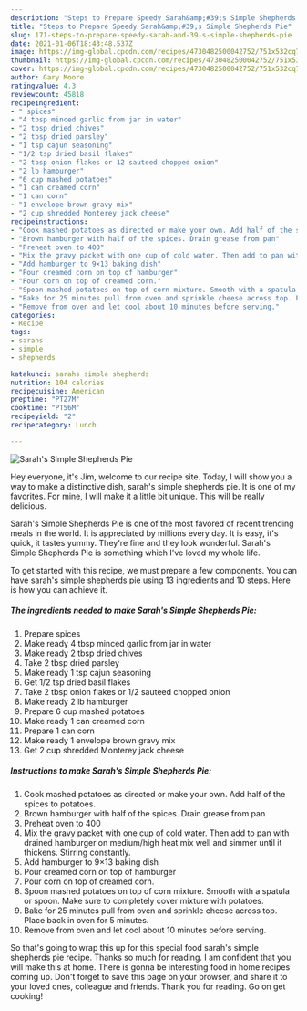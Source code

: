 ```yaml
---
description: "Steps to Prepare Speedy Sarah&amp;#39;s Simple Shepherds Pie"
title: "Steps to Prepare Speedy Sarah&amp;#39;s Simple Shepherds Pie"
slug: 171-steps-to-prepare-speedy-sarah-and-39-s-simple-shepherds-pie
date: 2021-01-06T18:43:48.537Z
image: https://img-global.cpcdn.com/recipes/4730482500042752/751x532cq70/sarahs-simple-shepherds-pie-recipe-main-photo.jpg
thumbnail: https://img-global.cpcdn.com/recipes/4730482500042752/751x532cq70/sarahs-simple-shepherds-pie-recipe-main-photo.jpg
cover: https://img-global.cpcdn.com/recipes/4730482500042752/751x532cq70/sarahs-simple-shepherds-pie-recipe-main-photo.jpg
author: Gary Moore
ratingvalue: 4.3
reviewcount: 45818
recipeingredient:
- " spices"
- "4 tbsp minced garlic from jar in water"
- "2 tbsp dried chives"
- "2 tbsp dried parsley"
- "1 tsp cajun seasoning"
- "1/2 tsp dried basil flakes"
- "2 tbsp onion flakes or 12 sauteed chopped onion"
- "2 lb hamburger"
- "6 cup mashed potatoes"
- "1 can creamed corn"
- "1 can corn"
- "1 envelope brown gravy mix"
- "2 cup shredded Monterey jack cheese"
recipeinstructions:
- "Cook mashed potatoes as directed or make your own. Add half of the spices to potatoes."
- "Brown hamburger with half of the spices. Drain grease from pan"
- "Preheat oven to 400"
- "Mix the gravy packet with one cup of cold water. Then add to pan with drained hamburger on medium/high heat mix well and simmer until it thickens. Stirring constantly."
- "Add hamburger to 9×13 baking dish"
- "Pour creamed corn on top of hamburger"
- "Pour corn on top of creamed corn."
- "Spoon mashed potatoes on top of corn mixture. Smooth with a spatula or spoon. Make sure to completely cover mixture with potatoes."
- "Bake for 25 minutes pull from oven and sprinkle cheese across top. Place back in oven for 5 minutes."
- "Remove from oven and let cool about 10 minutes before serving."
categories:
- Recipe
tags:
- sarahs
- simple
- shepherds

katakunci: sarahs simple shepherds 
nutrition: 104 calories
recipecuisine: American
preptime: "PT27M"
cooktime: "PT56M"
recipeyield: "2"
recipecategory: Lunch

---
```



![Sarah&#39;s Simple Shepherds Pie](https://img-global.cpcdn.com/recipes/4730482500042752/751x532cq70/sarahs-simple-shepherds-pie-recipe-main-photo.jpg)

Hey everyone, it's Jim, welcome to our recipe site. Today, I will show you a way to make a distinctive dish, sarah&#39;s simple shepherds pie. It is one of my favorites. For mine, I will make it a little bit unique. This will be really delicious.

Sarah&#39;s Simple Shepherds Pie is one of the most favored of recent trending meals in the world. It is appreciated by millions every day. It is easy, it's quick, it tastes yummy. They're fine and they look wonderful. Sarah&#39;s Simple Shepherds Pie is something which I've loved my whole life.




To get started with this recipe, we must prepare a few components. You can have sarah&#39;s simple shepherds pie using 13 ingredients and 10 steps. Here is how you can achieve it.

<!--inarticleads1-->

##### The ingredients needed to make Sarah&#39;s Simple Shepherds Pie:

1. Prepare  spices
1. Make ready 4 tbsp minced garlic from jar in water
1. Make ready 2 tbsp dried chives
1. Take 2 tbsp dried parsley
1. Make ready 1 tsp cajun seasoning
1. Get 1/2 tsp dried basil flakes
1. Take 2 tbsp onion flakes or 1/2 sauteed chopped onion
1. Make ready 2 lb hamburger
1. Prepare 6 cup mashed potatoes
1. Make ready 1 can creamed corn
1. Prepare 1 can corn
1. Make ready 1 envelope brown gravy mix
1. Get 2 cup shredded Monterey jack cheese




<!--inarticleads2-->

##### Instructions to make Sarah&#39;s Simple Shepherds Pie:

1. Cook mashed potatoes as directed or make your own. Add half of the spices to potatoes.
1. Brown hamburger with half of the spices. Drain grease from pan
1. Preheat oven to 400
1. Mix the gravy packet with one cup of cold water. Then add to pan with drained hamburger on medium/high heat mix well and simmer until it thickens. Stirring constantly.
1. Add hamburger to 9×13 baking dish
1. Pour creamed corn on top of hamburger
1. Pour corn on top of creamed corn.
1. Spoon mashed potatoes on top of corn mixture. Smooth with a spatula or spoon. Make sure to completely cover mixture with potatoes.
1. Bake for 25 minutes pull from oven and sprinkle cheese across top. Place back in oven for 5 minutes.
1. Remove from oven and let cool about 10 minutes before serving.




So that's going to wrap this up for this special food sarah&#39;s simple shepherds pie recipe. Thanks so much for reading. I am confident that you will make this at home. There is gonna be interesting food in home recipes coming up. Don't forget to save this page on your browser, and share it to your loved ones, colleague and friends. Thank you for reading. Go on get cooking!
